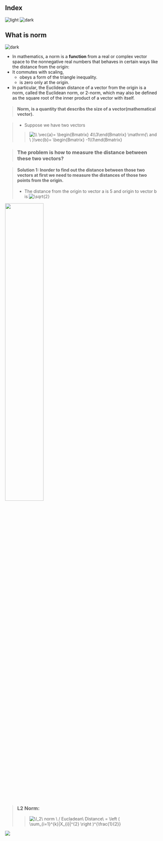## Index
![light](https://user-images.githubusercontent.com/12748752/132402912-1a2a215e-de2f-4536-b28e-e75197136af9.png)
![dark](https://user-images.githubusercontent.com/12748752/132402918-976c6cc7-cc94-4267-9513-b3937504eb63.png)


## What is norm
![dark](https://user-images.githubusercontent.com/12748752/132402918-976c6cc7-cc94-4267-9513-b3937504eb63.png)
* In mathematics, a norm is a **function** from a real or complex vector space to the nonnegative real numbers that behaves in certain ways like the distance from the origin: 
* It commutes with scaling, 
   * obeys a form of the triangle inequality.
   * is zero only at the origin.
* In particular, the Euclidean distance of a vector from the origin is a norm, called the Euclidean norm, or 2-norm, which may also be defined as the square root of the inner product of a vector with itself.

> #### Norm, is a quantity that describs the size of a vector(mathematical vector).

> * Suppose we have two vectors
>>  <img src="https://latex.codecogs.com/svg.image?\\&space;\vec{a}=&space;\begin{Bmatrix}&space;4\\3\end{Bmatrix}&space;\mathrm{\&space;and&space;\&space;}\vec{b}=&space;\begin{Bmatrix}&space;-1\\1\end{Bmatrix}&space;" title="\\ \vec{a}= \begin{Bmatrix} 4\\3\end{Bmatrix} \mathrm{\ and \ }\vec{b}= \begin{Bmatrix} -1\\1\end{Bmatrix} " />

> ### The problem is how to measure the distance between these two vectors?

> #### Solution 1: Inorder to find out the distance between those two vectors at first we need to measure the distances of those two points from the origin.
> * The distance from the origin to vector a is 5 and origin to vector b is <img src="https://latex.codecogs.com/svg.image?\sqrt{2}" title="\sqrt{2}" />
> 

<img src="https://user-images.githubusercontent.com/12748752/141727741-6d7f2d7b-5ee2-4a0b-8fe1-d004be7b65ee.png" width=50%/>

> ### L2 Norm:
>> <img src="https://latex.codecogs.com/svg.image?\l_2\&space;norm&space;\&space;/&space;Eucladean\&space;Distance\&space;=&space;\left&space;(&space;\sum_{i=1}^{k}|X_{i}|^{2}&space;\right&space;)^{\frac{1}{2}}&space;" title="\l_2\ norm \ / Eucladean\ Distance\ = \left ( \sum_{i=1}^{k}|X_{i}|^{2} \right )^{\frac{1}{2}} " />


<img src="https://user-images.githubusercontent.com/12748752/141729610-5eaf179c-a9b3-43c1-9ba6-b06cb528e566.png"/>

